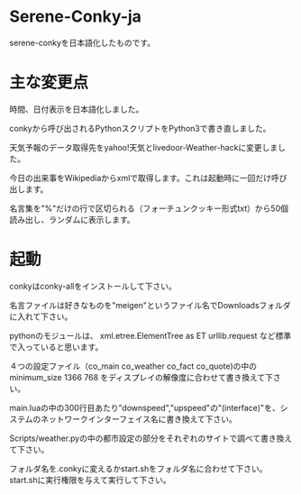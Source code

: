 # Serene-Conky-ja
serene-conkyを日本語化したものです。

# 主な変更点
時間、日付表示を日本語化しました。

conkyから呼び出されるPythonスクリプトをPython3で書き直しました。

天気予報のデータ取得先をyahoo!天気とlivedoor-Weather-hackに変更しました。

今日の出来事をWikipediaからxmlで取得します。これは起動時に一回だけ呼び出します。

名言集を"%"だけの行で区切られる（フォーチュンクッキー形式txt）から50個読み出し、ランダムに表示します。

# 起動
conkyはconky-allをインストールして下さい。

名言ファイルは好きなものを"meigen"というファイル名でDownloadsフォルダに入れて下さい。

pythonのモジュールは、
xml.etree.ElementTree as ET
urllib.request
など標準で入っていると思います。

４つの設定ファイル（co_main co_weather co_fact co_quote)の中の
minimum_size 1366 768
をディスプレイの解像度に合わせて書き換えて下さい。

main.luaの中の300行目あたり”downspeed","upspeed"の"(interface)"を、システムのネットワークインターフェイス名に書き換えて下さい。

Scripts/weather.pyの中の都市設定の部分をそれぞれのサイトで調べて書き換えて下さい。

フォルダ名を.conkyに変えるかstart.shをフォルダ名に合わせて下さい。
start.shに実行権限を与えて実行して下さい。

